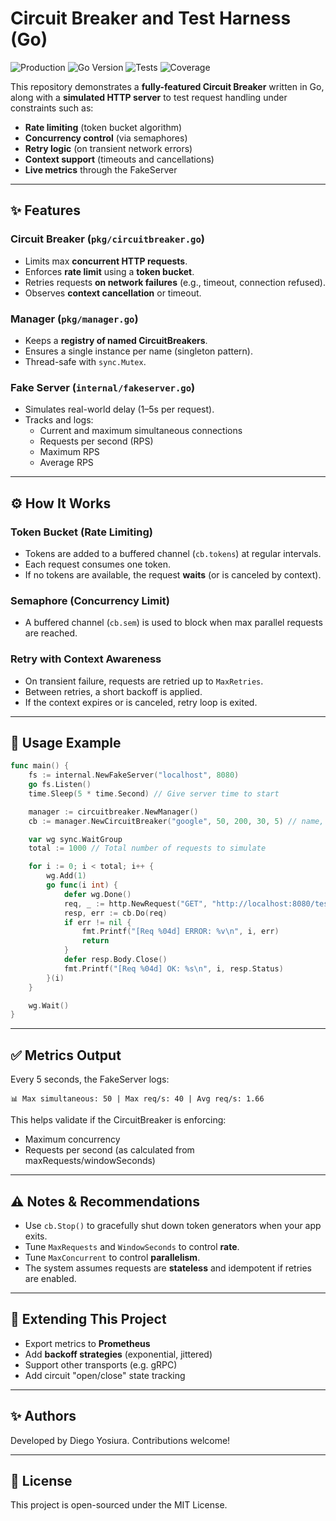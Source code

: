 # Circuit Breaker and Test Harness (Go)

![Production](https://img.shields.io/badge/status-production-brightgreen)
![Go Version](https://img.shields.io/badge/go-1.20+-blue)
![Tests](https://github.com/diegoyosiura/circuit-breaker/actions/workflows/go.yml/badge.svg)
![Coverage](https://img.shields.io/codecov/c/github/your-org/your-repo)

This repository demonstrates a **fully-featured Circuit Breaker** written in Go, along with a **simulated HTTP server** to test request handling under constraints such as:

- **Rate limiting** (token bucket algorithm)
- **Concurrency control** (via semaphores)
- **Retry logic** (on transient network errors)
- **Context support** (timeouts and cancellations)
- **Live metrics** through the FakeServer

---

## ✨ Features

### Circuit Breaker (`pkg/circuitbreaker.go`)
- Limits max **concurrent HTTP requests**.
- Enforces **rate limit** using a **token bucket**.
- Retries requests **on network failures** (e.g., timeout, connection refused).
- Observes **context cancellation** or timeout.

### Manager (`pkg/manager.go`)
- Keeps a **registry of named CircuitBreakers**.
- Ensures a single instance per name (singleton pattern).
- Thread-safe with `sync.Mutex`.

### Fake Server (`internal/fakeserver.go`)
- Simulates real-world delay (1–5s per request).
- Tracks and logs:
    - Current and maximum simultaneous connections
    - Requests per second (RPS)
    - Maximum RPS
    - Average RPS

---

## ⚙️ How It Works

### Token Bucket (Rate Limiting)
- Tokens are added to a buffered channel (`cb.tokens`) at regular intervals.
- Each request consumes one token.
- If no tokens are available, the request **waits** (or is canceled by context).

### Semaphore (Concurrency Limit)
- A buffered channel (`cb.sem`) is used to block when max parallel requests are reached.

### Retry with Context Awareness
- On transient failure, requests are retried up to `MaxRetries`.
- Between retries, a short backoff is applied.
- If the context expires or is canceled, retry loop is exited.

---

## 🔧 Usage Example

```go
func main() {
    fs := internal.NewFakeServer("localhost", 8080)
    go fs.Listen()
    time.Sleep(5 * time.Second) // Give server time to start

    manager := circuitbreaker.NewManager()
    cb := manager.NewCircuitBreaker("google", 50, 200, 30, 5) // name, concurrency, max reqs, window (s), retries

    var wg sync.WaitGroup
    total := 1000 // Total number of requests to simulate

    for i := 0; i < total; i++ {
        wg.Add(1)
        go func(i int) {
            defer wg.Done()
            req, _ := http.NewRequest("GET", "http://localhost:8080/teste", nil)
            resp, err := cb.Do(req)
            if err != nil {
                fmt.Printf("[Req %04d] ERROR: %v\n", i, err)
                return
            }
            defer resp.Body.Close()
            fmt.Printf("[Req %04d] OK: %s\n", i, resp.Status)
        }(i)
    }

    wg.Wait()
}
```

---

## ✅ Metrics Output

Every 5 seconds, the FakeServer logs:

```
📊 Max simultaneous: 50 | Max req/s: 40 | Avg req/s: 1.66
```

This helps validate if the CircuitBreaker is enforcing:
- Maximum concurrency
- Requests per second (as calculated from maxRequests/windowSeconds)

---

## ⚠️ Notes & Recommendations

- Use `cb.Stop()` to gracefully shut down token generators when your app exits.
- Tune `MaxRequests` and `WindowSeconds` to control **rate**.
- Tune `MaxConcurrent` to control **parallelism**.
- The system assumes requests are **stateless** and idempotent if retries are enabled.

---

## 🚀 Extending This Project

- Export metrics to **Prometheus**
- Add **backoff strategies** (exponential, jittered)
- Support other transports (e.g. gRPC)
- Add circuit "open/close" state tracking

---

## ✨ Authors

Developed by Diego Yosiura. Contributions welcome!

---

## 📝 License

This project is open-sourced under the MIT License.

